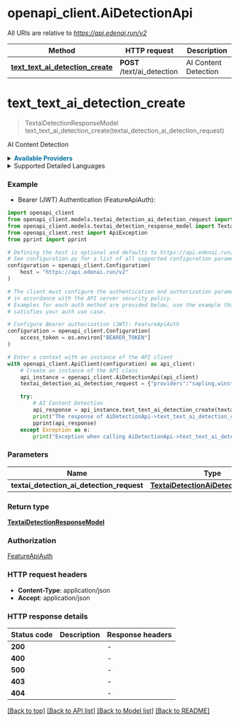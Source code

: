 # openapi_client.AiDetectionApi

All URIs are relative to *https://api.edenai.run/v2*

Method | HTTP request | Description
------------- | ------------- | -------------
[**text_text_ai_detection_create**](AiDetectionApi.md#text_text_ai_detection_create) | **POST** /text/ai_detection | AI Content Detection


# **text_text_ai_detection_create**
> TextaiDetectionResponseModel text_text_ai_detection_create(textai_detection_ai_detection_request)

AI Content Detection

<details><summary><strong style='color: #0072a3; cursor: pointer'>Available Providers</strong></summary>    |Provider|Version|Price|Billing unit| |----|-------|-----|------------| |**originalityai**|`v1`|0.01 (per 400 char)|400 char |**sapling**|`v1`|5.0 (per 1000000 char)|1000 char |**winstonai**|`v2`|14.0 (per 1000000 char)|1 char   </details>  <details><summary>Supported Detailed Languages</summary>      |Name|Value| |----|-----| |**Auto detection**|`auto-detect`|  </details>

### Example

* Bearer (JWT) Authentication (FeatureApiAuth):

```python
import openapi_client
from openapi_client.models.textai_detection_ai_detection_request import TextaiDetectionAiDetectionRequest
from openapi_client.models.textai_detection_response_model import TextaiDetectionResponseModel
from openapi_client.rest import ApiException
from pprint import pprint

# Defining the host is optional and defaults to https://api.edenai.run/v2
# See configuration.py for a list of all supported configuration parameters.
configuration = openapi_client.Configuration(
    host = "https://api.edenai.run/v2"
)

# The client must configure the authentication and authorization parameters
# in accordance with the API server security policy.
# Examples for each auth method are provided below, use the example that
# satisfies your auth use case.

# Configure Bearer authorization (JWT): FeatureApiAuth
configuration = openapi_client.Configuration(
    access_token = os.environ["BEARER_TOKEN"]
)

# Enter a context with an instance of the API client
with openapi_client.ApiClient(configuration) as api_client:
    # Create an instance of the API class
    api_instance = openapi_client.AiDetectionApi(api_client)
    textai_detection_ai_detection_request = {"providers":"sapling,winstonai,originalityai","text":"The panther, also known as the black panther, is a magnificent and enigmatic creature that captivates the imagination of many. It is not a distinct species itself, but rather a melanistic variant of leopards and jaguars. The mesmerizing black coat of the panther is a result of a genetic mutation that increases the production of dark pigment, melanin.         Panthers are highly adaptable predators, found primarily in dense forests and jungles across Africa, Asia, and the Americas. Their stealthy nature and exceptional agility make them formidable hunters. They are solitary creatures, preferring to roam alone in their vast territories, which can span over a hundred square miles.         Equipped with incredible strength and sharp retractable claws, panthers are skilled climbers and swimmers. Their keen senses, including sharp vision and acute hearing, aid them in locating prey, often stalking their victims from the cover of trees or thick underbrush before launching a precise and powerful attack.         The diet of a panther consists mainly of deer, wild boar, and smaller mammals. However, they are opportunistic hunters and can also target livestock and domestic animals in areas where their habitats overlap with human settlements. Unfortunately, this sometimes leads to conflicts with humans, resulting in the panther being perceived as a threat.         Despite their association with darkness and mystery, panthers play a vital role in maintaining the balance of ecosystems. As apex predators, they help control populations of herbivores, preventing overgrazing and maintaining healthy prey dynamics.         Conservation efforts are crucial to the survival of panther populations worldwide. Habitat loss, poaching, and illegal wildlife trade pose significant threats to their existence. Various organizations and governments are working tirelessly to protect these magnificent creatures through initiatives such as establishing protected areas, promoting sustainable land use practices, and raising awareness about their importance in the natural world."} # TextaiDetectionAiDetectionRequest | 

    try:
        # AI Content Detection
        api_response = api_instance.text_text_ai_detection_create(textai_detection_ai_detection_request)
        print("The response of AiDetectionApi->text_text_ai_detection_create:\n")
        pprint(api_response)
    except Exception as e:
        print("Exception when calling AiDetectionApi->text_text_ai_detection_create: %s\n" % e)
```



### Parameters


Name | Type | Description  | Notes
------------- | ------------- | ------------- | -------------
 **textai_detection_ai_detection_request** | [**TextaiDetectionAiDetectionRequest**](TextaiDetectionAiDetectionRequest.md)|  | 

### Return type

[**TextaiDetectionResponseModel**](TextaiDetectionResponseModel.md)

### Authorization

[FeatureApiAuth](../README.md#FeatureApiAuth)

### HTTP request headers

 - **Content-Type**: application/json
 - **Accept**: application/json

### HTTP response details

| Status code | Description | Response headers |
|-------------|-------------|------------------|
**200** |  |  -  |
**400** |  |  -  |
**500** |  |  -  |
**403** |  |  -  |
**404** |  |  -  |

[[Back to top]](#) [[Back to API list]](../README.md#documentation-for-api-endpoints) [[Back to Model list]](../README.md#documentation-for-models) [[Back to README]](../README.md)

